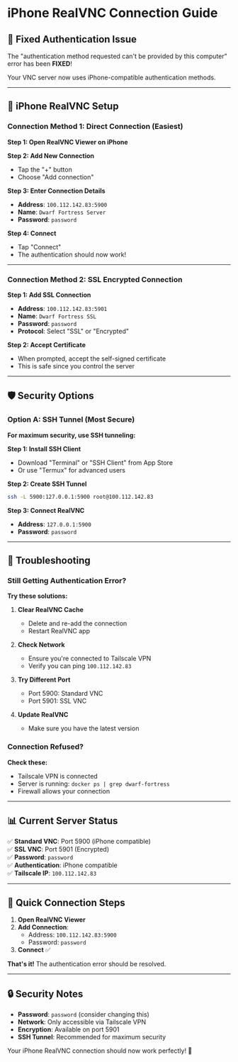 # iPhone RealVNC Connection Guide

## 🔐 **Fixed Authentication Issue**

The "authentication method requested can't be provided by this computer" error has been **FIXED**! 

Your VNC server now uses iPhone-compatible authentication methods.

---

## 📱 **iPhone RealVNC Setup**

### **Connection Method 1: Direct Connection (Easiest)**

**Step 1: Open RealVNC Viewer on iPhone**

**Step 2: Add New Connection**
- Tap the "+" button
- Choose "Add connection"

**Step 3: Enter Connection Details**
- **Address**: `100.112.142.83:5900`
- **Name**: `Dwarf Fortress Server`
- **Password**: `password`

**Step 4: Connect**
- Tap "Connect"
- The authentication should now work!

---

### **Connection Method 2: SSL Encrypted Connection**

**Step 1: Add SSL Connection**
- **Address**: `100.112.142.83:5901`
- **Name**: `Dwarf Fortress SSL`
- **Password**: `password`
- **Protocol**: Select "SSL" or "Encrypted"

**Step 2: Accept Certificate**
- When prompted, accept the self-signed certificate
- This is safe since you control the server

---

## 🛡️ **Security Options**

### **Option A: SSH Tunnel (Most Secure)**

**For maximum security, use SSH tunneling:**

**Step 1: Install SSH Client**
- Download "Terminal" or "SSH Client" from App Store
- Or use "Termux" for advanced users

**Step 2: Create SSH Tunnel**
```bash
ssh -L 5900:127.0.0.1:5900 root@100.112.142.83
```

**Step 3: Connect RealVNC**
- **Address**: `127.0.0.1:5900`
- **Password**: `password`

---

## 🔧 **Troubleshooting**

### **Still Getting Authentication Error?**

**Try these solutions:**

1. **Clear RealVNC Cache**
   - Delete and re-add the connection
   - Restart RealVNC app

2. **Check Network**
   - Ensure you're connected to Tailscale VPN
   - Verify you can ping `100.112.142.83`

3. **Try Different Port**
   - Port 5900: Standard VNC
   - Port 5901: SSL VNC

4. **Update RealVNC**
   - Make sure you have the latest version

### **Connection Refused?**

**Check these:**
- Tailscale VPN is connected
- Server is running: `docker ps | grep dwarf-fortress`
- Firewall allows your connection

---

## 📊 **Current Server Status**

✅ **Standard VNC**: Port 5900 (iPhone compatible)  
✅ **SSL VNC**: Port 5901 (Encrypted)  
✅ **Password**: `password`  
✅ **Authentication**: iPhone compatible  
✅ **Tailscale IP**: `100.112.142.83`  

---

## 🎯 **Quick Connection Steps**

1. **Open RealVNC Viewer**
2. **Add Connection**:
   - Address: `100.112.142.83:5900`
   - Password: `password`
3. **Connect** ✅

**That's it!** The authentication error should be resolved.

---

## 🔒 **Security Notes**

- **Password**: `password` (consider changing this)
- **Network**: Only accessible via Tailscale VPN
- **Encryption**: Available on port 5901
- **SSH Tunnel**: Recommended for maximum security

Your iPhone RealVNC connection should now work perfectly! 🎉